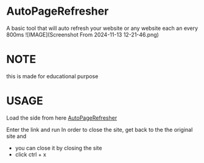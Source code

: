 # AutoPageRefresher
A basic tool that will auto refresh your website or any website each an every 800ms
![IMAGE](Screenshot From 2024-11-13 12-21-46.png)

# NOTE
this is made for educational purpose

# USAGE
Load the side from here [AutoPageRefresher](https://acedmicabhishek.github.io/AutoPageRefresher/) 

Enter the link and run 
In order to close the site, get back to the the original site and
- you can close it by closing the site
- click ctrl + x

